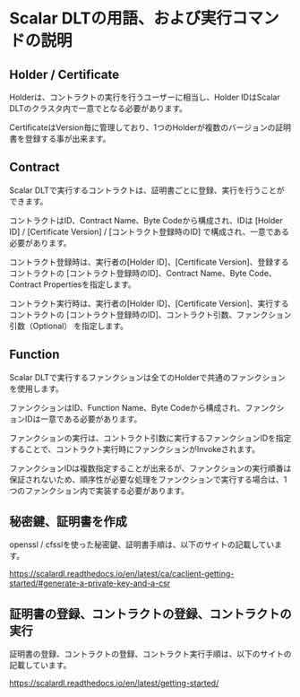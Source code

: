 # Scalar DLTの用語、および実行コマンドの説明
## Holder / Certificate
Holderは、コントラクトの実行を行うユーザーに相当し、Holder IDはScalar DLTのクラスタ内で一意でとなる必要があります。

CertificateはVersion毎に管理しており、1つのHolderが複数のバージョンの証明書を登録する事が出来ます。

## Contract
Scalar DLTで実行するコントラクトは、証明書ごとに登録、実行を行うことができます。

コントラクトはID、Contract Name、Byte Codeから構成され、IDは [Holder ID] / [Certificate Version] / [コントラクト登録時のID] で構成され、一意である必要があります。

コントラクト登録時は、実行者の[Holder ID]、[Certificate Version]、登録するコントラクトの [コントラクト登録時のID]、Contract Name、Byte Code、Contract Propertiesを指定します。

コントラクト実行時は、実行者の[Holder ID]、[Certificate Version]、実行するコントラクトの [コントラクト登録時のID]、コントラクト引数、ファンクション引数（Optional） を指定します。

## Function
Scalar DLTで実行するファンクションは全てのHolderで共通のファンクションを使用します。

ファンクションはID、Function Name、Byte Codeから構成され、ファンクションIDは一意である必要があります。

ファンクションの実行は、コントラクト引数に実行するファンクションIDを指定することで、コントラクト実行時にファンクションがInvokeされます。

ファンクションIDは複数指定することが出来るが、ファンクションの実行順番は保証されないため、順序性が必要な処理をファンクションで実行する場合は、1つのファンクション内で実装する必要があります。

## 秘密鍵、証明書を作成
openssl / cfsslを使った秘密鍵、証明書手順は、以下のサイトの記載しています。

https://scalardl.readthedocs.io/en/latest/ca/caclient-getting-started/#generate-a-private-key-and-a-csr


## 証明書の登録、コントラクトの登録、コントラクトの実行
証明書の登録、コントラクトの登録、コントラクト実行手順は、以下のサイトの記載しています。

https://scalardl.readthedocs.io/en/latest/getting-started/
